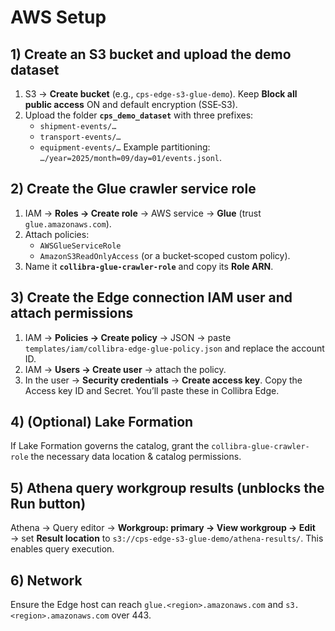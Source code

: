 # AWS Setup

## 1) Create an S3 bucket and upload the demo dataset
1. S3 → **Create bucket** (e.g., `cps-edge-s3-glue-demo`). Keep **Block all public access** ON and default encryption (SSE‑S3).
2. Upload the folder **`cps_demo_dataset`** with three prefixes:
   - `shipment-events/…`
   - `transport-events/…`
   - `equipment-events/…`
   Example partitioning: `…/year=2025/month=09/day=01/events.jsonl`.

## 2) Create the **Glue crawler service role**
1. IAM → **Roles → Create role** → AWS service → **Glue** (trust `glue.amazonaws.com`).
2. Attach policies:
   - `AWSGlueServiceRole`
   - `AmazonS3ReadOnlyAccess` (or a bucket‑scoped custom policy).
3. Name it **`collibra-glue-crawler-role`** and copy its **Role ARN**.

## 3) Create the **Edge connection IAM user** and attach permissions
1. IAM → **Policies → Create policy** → JSON → paste `templates/iam/collibra-edge-glue-policy.json` and replace the account ID.
2. IAM → **Users → Create user** → attach the policy.
3. In the user → **Security credentials** → **Create access key**. Copy the Access key ID and Secret. You’ll paste these in Collibra Edge.

## 4) (Optional) Lake Formation
If Lake Formation governs the catalog, grant the `collibra-glue-crawler-role` the necessary data location & catalog permissions.

## 5) Athena query workgroup results (unblocks the Run button)
Athena → Query editor → **Workgroup: primary → View workgroup → Edit** → set **Result location** to
`s3://cps-edge-s3-glue-demo/athena-results/`. This enables query execution.

## 6) Network
Ensure the Edge host can reach `glue.<region>.amazonaws.com` and `s3.<region>.amazonaws.com` over 443.
